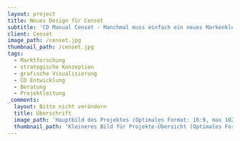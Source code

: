 ```yaml
---
layout: project
title: Neues Design für Censet
subtitle: 'CD Manual Censet - Manchmal muss einfach ein neues Markenkleid her. In diesem Fall wird weit über die Gestaltung und Einsatz eines Logos hinaus gearbeitet. Marktanalyse und Strategie sind hier als Basis ganz wichtig und vor allem ausgesprochen aussagekräftig, wie Logo, Farben, Schriftarten und eventuelle weitere grafische Elemente zukünftig verwendet werden. Stehen Strategie inkl. Kernaussage und Tonalität erst einmal fest, kann die grafische Entwicklung des Corporate Designs perfekt auf den Markenleib geschneidert werden.'
client: Censet
image_path: /censet.jpg
thumbnail_path: /censet.jpg
tags:
  - Marktforschung
  - strategische Konzeption
  - grafische Visualisierung
  - CD Entwicklung
  - Beratung
  - Projektleitung
_comments:
  layout: Bitte nicht verändern
  title: Überschrift
  image_path: 'Hauptbild des Projektes (Optimales Format: 16:9, max 1024px breite)'
  thumbnail_path: 'Kleineres Bild für Projekte-Übersicht (Optimales Format: 4:3, max 1024px breite)'
---
```



&nbsp;

&nbsp;